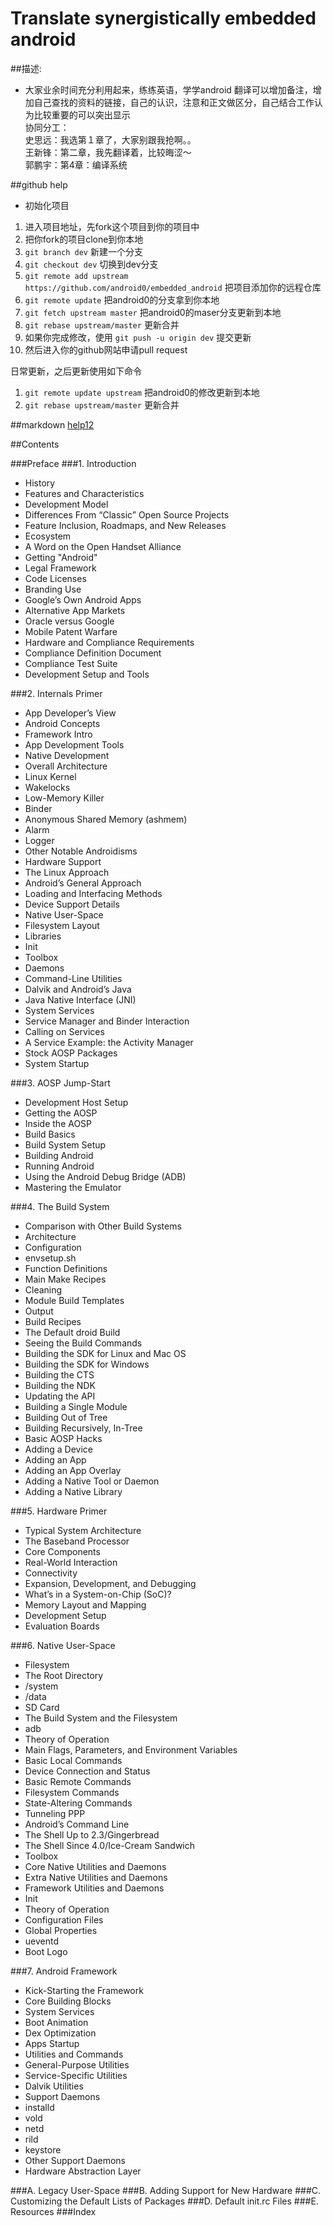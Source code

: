 Translate synergistically embedded android
===========================



##描述:

* 大家业余时间充分利用起来，练练英语，学学android 翻译可以增加备注，增加自己查找的资料的链接，自己的认识，注意和正文做区分，自己结合工作认为比较重要的可以突出显示  
协同分工：  
史思远：我选第１章了，大家别跟我抢啊。。  
王新锋：第二章，我先翻译着，比较晦涩～  
郭鹏宇：第4章：编译系统  

##github help

* 初始化项目
1. 进入项目地址，先fork这个项目到你的项目中
2. 把你fork的项目clone到你本地
3. `git branch dev` 新建一个分支
4. `git checkout dev` 切换到dev分支
5. `git remote add upstream https://github.com/android0/embedded_android` 把项目添加你的远程仓库
6. `git remote update` 把android0的分支拿到你本地
7. `git fetch upstream master` 把android0的maser分支更新到本地
8. `git rebase upstream/master` 更新合并
9. 如果你完成修改，使用 `git push -u origin dev` 提交更新
10. 然后进入你的github网站申请pull request

日常更新，之后更新使用如下命令

1. `git remote update upstream`  把android0的修改更新到本地
2. `git rebase upstream/master` 更新合并

##markdown [help](https://help.github.com/articles/markdown-basics/)[1](http://lutaf.com/markdown-simple-usage.htm)[2](http://wowubuntu.com/markdown/#p)

##Contents

###Preface
###1. Introduction
* History
* Features and Characteristics
* Development Model
* Differences From “Classic” Open Source Projects 
* Feature Inclusion, Roadmaps, and New Releases
* Ecosystem
* A Word on the Open Handset Alliance
* Getting "Android"
* Legal Framework
* Code Licenses
* Branding Use
* Google’s Own Android Apps 
* Alternative App Markets
* Oracle versus Google
* Mobile Patent Warfare
* Hardware and Compliance Requirements
* Compliance Definition Document
* Compliance Test Suite
* Development Setup and Tools

###2. Internals Primer
* App Developer’s View 
* Android Concepts
* Framework Intro
* App Development Tools
* Native Development
* Overall Architecture
* Linux Kernel
* Wakelocks
* Low-Memory Killer
* Binder
* Anonymous Shared Memory (ashmem)
* Alarm
* Logger
* Other Notable Androidisms
* Hardware Support
* The Linux Approach
* Android’s General Approach 
* Loading and Interfacing Methods
* Device Support Details
* Native User-Space
* Filesystem Layout
* Libraries
* Init
* Toolbox
* Daemons
* Command-Line Utilities
* Dalvik and Android’s Java 
* Java Native Interface (JNI)
* System Services
* Service Manager and Binder Interaction
* Calling on Services
* A Service Example: the Activity Manager
* Stock AOSP Packages
* System Startup

###3. AOSP Jump-Start
* Development Host Setup
* Getting the AOSP
* Inside the AOSP
* Build Basics
* Build System Setup
* Building Android
* Running Android
* Using the Android Debug Bridge (ADB)
* Mastering the Emulator

###4. The Build System
* Comparison with Other Build Systems
* Architecture
* Configuration
* envsetup.sh
* Function Definitions
* Main Make Recipes
* Cleaning
* Module Build Templates
* Output
* Build Recipes
* The Default droid Build
* Seeing the Build Commands
* Building the SDK for Linux and Mac OS
* Building the SDK for Windows
* Building the CTS
* Building the NDK
* Updating the API
* Building a Single Module
* Building Out of Tree
* Building Recursively, In-Tree
* Basic AOSP Hacks
* Adding a Device
* Adding an App
* Adding an App Overlay
* Adding a Native Tool or Daemon
* Adding a Native Library

###5. Hardware Primer
* Typical System Architecture
* The Baseband Processor
* Core Components
* Real-World Interaction
* Connectivity
* Expansion, Development, and Debugging
* What’s in a System-on-Chip (SoC)? 
* Memory Layout and Mapping
* Development Setup
* Evaluation Boards

###6. Native User-Space
* Filesystem
* The Root Directory
* /system
* /data
* SD Card 
* The Build System and the Filesystem
* adb
* Theory of Operation
* Main Flags, Parameters, and Environment Variables
* Basic Local Commands
* Device Connection and Status
* Basic Remote Commands
* Filesystem Commands
* State-Altering Commands
* Tunneling PPP
* Android’s Command Line 
* The Shell Up to 2.3/Gingerbread
* The Shell Since 4.0/Ice-Cream Sandwich
* Toolbox
* Core Native Utilities and Daemons
* Extra Native Utilities and Daemons
* Framework Utilities and Daemons
* Init
* Theory of Operation
* Configuration Files
* Global Properties
* ueventd
* Boot Logo

###7. Android Framework
* Kick-Starting the Framework
* Core Building Blocks
* System Services
* Boot Animation
* Dex Optimization
* Apps Startup
* Utilities and Commands
* General-Purpose Utilities
* Service-Specific Utilities
* Dalvik Utilities
* Support Daemons
* installd
* vold
* netd
* rild
* keystore
* Other Support Daemons
* Hardware Abstraction Layer

###A. Legacy User-Space
###B. Adding Support for New Hardware
###C. Customizing the Default Lists of Packages
###D. Default init.rc Files
###E. Resources
###Index
